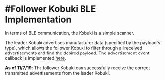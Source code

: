 #Follower Kobuki BLE Implementation
==============

In terms of BLE communication, the Kobuki is a simple scanner. 

The leader Kobuki advertises manufacturer data (specified by the payload's type), which allows the follower Kobuki to filter through all received advertisements and find the desired payload. The advertisement event callback is implemented [here](https://github.com/connorgriffith/EECS149_Follow-The_Leader_Kobukis/blob/144d748381dd85e4e949d9f51b9875b34395b133/ble_adv_listen_template/main.c#L48). 


**As of 11/7/19**:
The follower Kobuki can successfully receive the correct transmitted advertisements from the leader Kobuki.

